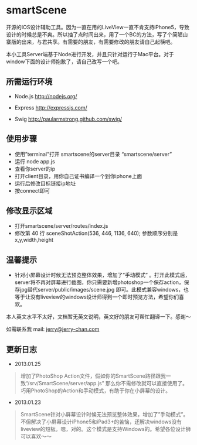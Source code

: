 smartScene
==========

开源的IOS设计辅助工具。因为一直在用的LiveView一直不肯支持iPhone5，导致设计的时候总是不爽。所以抽了点时间出来，用了一个BC的方法，写了个简陋山寨版的出来，与君共享。有需要的朋友，有需要修改的朋友请自己起筷吧。

本小工具Server端基于Node进行开发，并且只针对运行于Mac平台。对于window下面的设计师抱歉了，请自己改写一个吧。

## 所需运行环境

* Node.js
http://nodejs.org/

* Express
http://expressjs.com/

* Swig
http://paularmstrong.github.com/swig/

## 使用步骤
 * 使用”terminal”打开 smartscene的server目录 “smartscene/server”
 * 运行 node app.js 
 * 查看你server的ip
 * 打开client目录，用你自己证书编译一个到你iphone上面
 * 运行后修改目标链接ip地址
 * 按connect即可
 
## 修改显示区域
 * 打开smartscene/server/routes/index.js
 * 修改第 40 行 sceneShotAction(536, 446, 1136, 640);
参数顺序分别是x,y,width,height

## 温馨提示
* 针对小屏幕设计时候无法预览整体效果，增加了”手动模式” 。打开此模式后，server将不再对屏幕进行截图，你只需要新增photoshop一个保存action，保存jpg替代server/public/images/scene.jpg 即可。此模式兼容windows，也等于让没有liveview的windows设计师得到一个即时预览方法，希望你们喜欢。

本人英文水平不太好，文档暂无英文说明，英文好的朋友可帮忙翻译一下。感谢～

如需联系我
mail: jerry@jerry-chan.com


## 更新日志

* 2013.01.25
> 增加了PhotoShop Action文件，假如你的SmartScene路径跟我一致“/srv/SmartScene/server/app.js” 那么你不需修改就可以直接使用了。巧用PhotoShop的Action和手动模式，有助于你在小屏幕的设计。

* 2013.01.23

> SmartScene针对小屏幕设计时候无法预览整体效果，增加了”手动模式”。不但解决了小屏幕设计iPhone5和iPad3+的苦恼，还解决windows没有liveview的短板。嗯，对的。这个模式是支持Windows的。希望各位设计狮可以喜欢～～ 